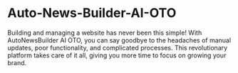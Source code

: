 # Auto-News-Builder-AI-OTO
Building and managing a website has never been this simple! With AutoNewsBuilder AI OTO, you can say goodbye to the headaches of manual updates, poor functionality, and complicated processes. This revolutionary platform takes care of it all, giving you more time to focus on growing your brand.
